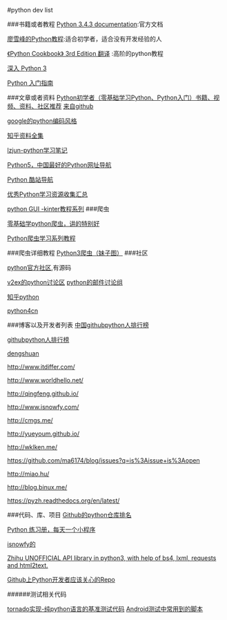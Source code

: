 #python dev list

###书籍或者教程
[Python 3.4.3 documentation](https://docs.python.org/3/):官方文档

[廖雪峰的Python教程](http://www.liaoxuefeng.com/wiki/0014316089557264a6b348958f449949df42a6d3a2e542c000):适合初学者，适合没有开发经验的人

[《Python Cookbook》 3rd Edition 翻译](http://python3-cookbook.readthedocs.org/zh_CN/latest/index.html) :高阶的python教程

[深入 Python 3](http://woodpecker.org.cn/diveintopython3/index.html)




[Python 入门指南](http://www.pythondoc.com/pythontutorial3/)

















###文章或者资料
[Python初学者（零基础学习Python、Python入门）书籍、视频、资料、社区推荐](https://github.com/Yixiaohan/codeparkshare)
[来自github](https://github.com/vhf/free-programming-books/blob/master/free-programming-books-zh.md#python)

[google的python编码风格](http://zh-google-styleguide.readthedocs.org/en/latest/google-python-styleguide/python_style_rules/)


[知乎资料全集](http://www.zhihu.com/question/20702054)




[lzjun-python学习笔记](https://github.com/lzjun567/note/blob/master/note/python/README.md)

[Python5，中国最好的Python网址导航](http://www.python5.com/)

[Python 酷站导航
](http://simple-is-better.com/sites/)

[优秀Python学习资源收集汇总](http://www.cnblogs.com/lanxuezaipiao/p/3543658.html)

[python GUI -kinter教程系列](http://blog.csdn.net/jcodeer?viewmode=contents)
###爬虫

[零基础学python爬虫，讲的特别好](http://jecvay.com/2014/09/python3-web-bug-series1.html)

[Python爬虫学习系列教程](http://cuiqingcai.com/1052.html)

###爬虫详细教程
[Python3爬虫（妹子图）](http://www.jianshu.com/p/a5f1df34d184)
###社区

[python官方社区](https://www.python.org/),有源码

[v2ex的python讨论区](https://www.v2ex.com/go/python)
[python的邮件讨论组](https://groups.google.com/forum/#!forum/python-cn)


[知乎python](http://www.zhihu.com/topic/19552832)

[python4cn](http://www.simple-is-better.com/)


###博客以及开发者列表
[中国githubpython人排行榜](http://github-awards.com/users?utf8=%E2%9C%93&type=country&language=Python&country=china)


[githubpython人排行榜](http://outofmemory.cn/github/*/python/?sort=followers)



[dengshuan](http://dengshuan.me/)

http://www.itdiffer.com/

http://www.worldhello.net/

http://qingfeng.github.io/

http://www.isnowfy.com/

http://cmgs.me/

http://yueyoum.github.io/

http://wklken.me/

https://github.com/ma6174/blog/issues?q=is%3Aissue+is%3Aopen

http://miao.hu/

http://blog.binux.me/

https://pyzh.readthedocs.org/en/latest/

###代码、库、项目
[Github的python仓库排名](https://api.github.com/search/repositories?q=language:python&sort=stars&order=desc&page=1)


[Python 练习册，每天一个小程序](https://github.com/Yixiaohan/show-me-the-code)



[isnowfy的](http://www.isnowfy.com/lab/)

[Zhihu UNOFFICIAL API library in python3, with help of bs4, lxml, requests and html2text.](https://github.com/7sDream/zhihu-py3)

[Github上Python开发者应该关心的Repo](http://pyzh.readthedocs.org/en/latest/GitHub-Repos-For-Pythoners.html)


######测试相关代码

[tornado实现-纯python语言的基准测试代码](https://github.com/tony-zh/pybenchmark)
[Android测试中常用到的脚本](https://github.com/gb112211/AndroidTestScripts)

